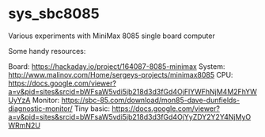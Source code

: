 # sys_sbc8085
 Various experiments with MiniMax 8085 single board computer

Some handy resources:

Board: https://hackaday.io/project/164087-8085-minimax
System: http://www.malinov.com/Home/sergeys-projects/minimax8085
CPU: https://docs.google.com/viewer?a=v&pid=sites&srcid=bWFsaW5vdi5jb218d3d3fGd4OjFlYWFhNjM4M2FhYWUyYzA
Monitor: https://sbc-85.com/download/mon85-dave-dunfields-diagnostic-monitor/
Tiny basic: https://docs.google.com/viewer?a=v&pid=sites&srcid=bWFsaW5vdi5jb218d3d3fGd4OjYyZDY2Y2Y4NjMyOWRmN2U


